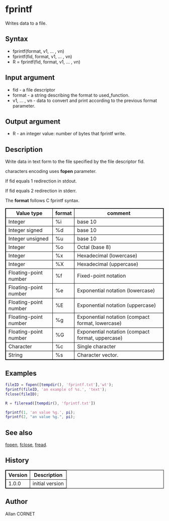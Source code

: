 

# fprintf

Writes data to a file.

## Syntax

- fprintf(format, v1, ... , vn)
- fprintf(fid, format, v1, ... , vn)
- R = fprintf(fid, format, v1, ... , vn)

## Input argument

 - fid - a file descriptor
 - format - a string describing the format to used_function.
 - v1, ... , vn - data to convert and print according to the previous format parameter.

## Output argument

 - R - an integer value: number of bytes that fprintf write.

## Description


  <p>Write data in text form to the file specified by the file descriptor fid.</p>
  <p>characters encoding uses <b>fopen</b> parameter.</p>
  <p>If fid equals 1 redirection in stdout.</p>
  <p>If fid equals 2 redirection in stderr.</p>
  <p>The <b>format</b> follows C fprintf syntax.</p>
  <style>
table, th, td {
    border: 1px solid black;
}
  </style>
  <table style="width:100%">
    <tr>
      <th>Value type</th>
      <th>format</th>
      <th>comment</th>
    </tr>
    <tr>
      <td>Integer</td>
      <td>%i</td>
      <td>base 10</td>
    </tr>
    <tr>
      <td>Integer signed</td>
      <td>%d</td>
      <td>base 10</td>
    </tr>
    <tr>
      <td>Integer unsigned</td>
      <td>%u</td>
      <td>base 10</td>
    </tr>
    <tr>
      <td>Integer</td>
      <td>%o</td>
      <td>Octal (base 8)</td>
    </tr>
    <tr>
      <td>Integer</td>
      <td>%x</td>
      <td>Hexadecimal (lowercase)</td>
    </tr>
    <tr>
      <td>Integer</td>
      <td>%X</td>
      <td>Hexadecimal (uppercase)</td>
    </tr>
    <tr>
      <td>Floating-point number</td>
      <td>%f</td>
      <td>Fixed-point notation</td>
    </tr>
    <tr>
      <td>Floating-point number</td>
      <td>%e</td>
      <td>Exponential notation (lowercase)</td>
    </tr>
    <tr>
      <td>Floating-point number</td>
      <td>%E</td>
      <td>Exponential notation (uppercase)</td>
    </tr>
    <tr>
      <td>Floating-point number</td>
      <td>%g</td>
      <td>Exponential notation (compact format, lowercase)</td>
    </tr>
    <tr>
      <td>Floating-point number</td>
      <td>%G</td>
      <td>Exponential notation (compact format, uppercase)</td>
    </tr>
    <tr>
      <td>Character</td>
      <td>%c</td>
      <td>Single character</td>
    </tr>
    <tr>
      <td>String</td>
      <td>%s</td>
      <td>Character vector.</td>
    </tr>
  </table>


## Examples

```matlab
fileID = fopen([tempdir(), 'fprintf.txt'],'wt');
fprintf(fileID, 'an example of %s.', 'text');
fclose(fileID);

R = fileread([tempdir(), 'fprintf.txt'])
```
```matlab
fprintf(1, 'an value %g.', pi);
fprintf(2, "an value %g.", pi);
```

## See also

[fopen](fopen.md), [fclose](fclose.md), [fread](fread.md).
## History

|Version|Description|
|------|------|
|1.0.0|initial version|


## Author

Allan CORNET




